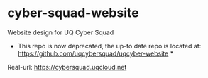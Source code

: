 # cyber-squad-website
Website design for UQ Cyber Squad

* This repo is now deprecated, the up-to date repo is located at: https://github.com/uqcybersquad/uqcyber-website *

Real-url: https://cybersquad.uqcloud.net
